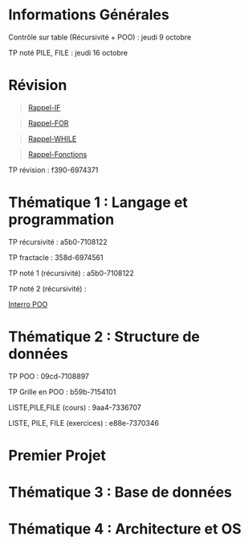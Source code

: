 # Informations Générales

Contrôle sur table (Récursivité + POO) : jeudi 9 octobre

TP noté PILE, FILE : jeudi 16 octobre



# Révision 

> [Rappel-IF](Cours/Rappels1-IF.pdf)

> [Rappel-FOR](Cours/Rappels2-For.pdf)

> [Rappel-WHILE](Cours/Rappels3-While.pdf)

> [Rappel-Fonctions](Cours/Rappels4-Fonctions.pdf)

 TP révision : f390-6974371
  
# Thématique 1 : Langage et programmation

TP récursivité : a5b0-7108122

TP fractacle : 358d-6974561

TP noté 1 (récursivité) : a5b0-7108122

TP noté 2 (récursivité) : 

[Interro POO](Devoirs/interroPOO.pdf)
 
# Thématique 2 : Structure de données

 TP POO : 09cd-7108897

 TP Grille en POO : b59b-7154101

 LISTE,PILE,FILE (cours) : 9aa4-7336707

 LISTE, PILE, FILE (exercices) : e88e-7370346


# Premier Projet 


# Thématique 3 : Base de données


# Thématique 4 : Architecture et OS 